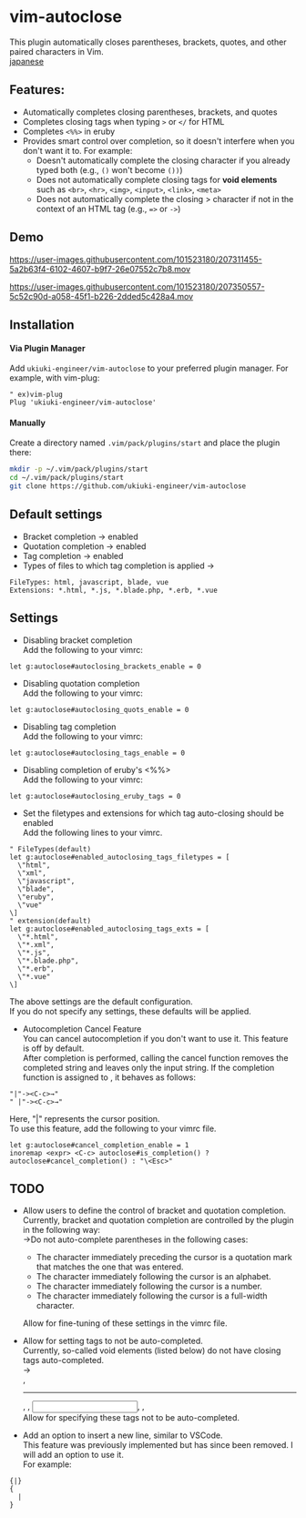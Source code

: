 # vim-autoclose
This plugin automatically closes parentheses, brackets, quotes, and other paired characters in Vim.  
[japanese](https://github.com/ukiuki-engineer/vim-autoclose/blob/master/readme_ja.md)

## Features:
- Automatically completes closing parentheses, brackets, and quotes
- Completes closing tags when typing `>` or `</` for HTML
- Completes `<%%>` in eruby
- Provides smart control over completion, so it doesn't interfere when you don't want it to. For example:
  - Doesn't automatically complete the closing character if you already typed both (e.g., `()` won't become `())`)
  - Does not automatically complete closing tags for **void elements** such as `<br>`, `<hr>`, `<img>`, `<input>`, `<link>`, `<meta>`
  - Does not automatically complete the closing > character if not in the context of an HTML tag (e.g., `=>` or `->`)

## Demo
https://user-images.githubusercontent.com/101523180/207311455-5a2b63f4-6102-4607-b9f7-26e07552c7b8.mov

https://user-images.githubusercontent.com/101523180/207350557-5c52c90d-a058-45f1-b226-2dded5c428a4.mov

## Installation
#### Via Plugin Manager
Add `ukiuki-engineer/vim-autoclose` to your preferred plugin manager.
For example, with vim-plug:
```vim
" ex)vim-plug
Plug 'ukiuki-engineer/vim-autoclose'
```
#### Manually
Create a directory named `.vim/pack/plugins/start` and place the plugin there:
```bash
mkdir -p ~/.vim/pack/plugins/start
cd ~/.vim/pack/plugins/start
git clone https://github.com/ukiuki-engineer/vim-autoclose
```

## Default settings
- Bracket completion → enabled
- Quotation completion → enabled
- Tag completion → enabled
- Types of files to which tag completion is applied
→
```
FileTypes: html, javascript, blade, vue
Extensions: *.html, *.js, *.blade.php, *.erb, *.vue
```

## Settings
- Disabling bracket completion  
Add the following to your vimrc:
```vim
let g:autoclose#autoclosing_brackets_enable = 0
```
- Disabling quotation completion  
Add the following to your vimrc:
```vim
let g:autoclose#autoclosing_quots_enable = 0
```
- Disabling tag completion  
Add the following to your vimrc:
```vim
let g:autoclose#autoclosing_tags_enable = 0
```

- Disabling completion of eruby's <%%>  
Add the following to your vimrc:
```vim
let g:autoclose#autoclosing_eruby_tags = 0
```

- Set the filetypes and extensions for which tag auto-closing should be enabled  
Add the following lines to your vimrc.
```vim
" FileTypes(default)
let g:autoclose#enabled_autoclosing_tags_filetypes = [
  \"html",
  \"xml",
  \"javascript",
  \"blade",
  \"eruby",
  \"vue"
\]
" extension(default)
let g:autoclose#enabled_autoclosing_tags_exts = [
  \"*.html",
  \"*.xml",
  \"*.js",
  \"*.blade.php",
  \"*.erb",
  \"*.vue"
\]
```
The above settings are the default configuration.  
If you do not specify any settings, these defaults will be applied.

- Autocompletion Cancel Feature  
You can cancel autocompletion if you don't want to use it. This feature is off by default.  
After completion is performed, calling the cancel function removes the completed string and leaves only the input string. If the completion function is assigned to <C-c>, it behaves as follows:
```vim
"|"-><C-c>→"
" |"-><C-c>→" 
```
Here, "|" represents the cursor position.  
To use this feature, add the following to your vimrc file.
```vim
let g:autoclose#cancel_completion_enable = 1
inoremap <expr> <C-c> autoclose#is_completion() ? autoclose#cancel_completion() : "\<Esc>"
```

## TODO
- Allow users to define the control of bracket and quotation completion.  
Currently, bracket and quotation completion are controlled by the plugin in the following way:  
→Do not auto-complete parentheses in the following cases:

  - The character immediately preceding the cursor is a quotation mark that matches the one that was entered.
  - The character immediately following the cursor is an alphabet.
  - The character immediately following the cursor is a number.
  - The character immediately following the cursor is a full-width character.

  Allow for fine-tuning of these settings in the vimrc file.  

- Allow for setting tags to not be auto-completed.  
Currently, so-called void elements (listed below) do not have closing tags auto-completed.  
→ <br>, <hr>, <img>, <input>, <link>, <meta>  
Allow for specifying these tags not to be auto-completed.
- Add an option to insert a new line, similar to VSCode.  
This feature was previously implemented but has since been removed. I will add an option to use it.  
For example:
```
{|}
{
  |
}
```
